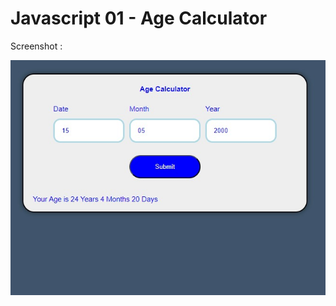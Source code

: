 # Javascript 01 - Age Calculator

Screenshot :

![Image](https://github.com/lnrdgnwn/100-projects-of-javascript/blob/main/Javascript%2001%20-%20Age%20Calculator/img/image.jpg)
